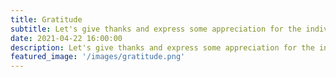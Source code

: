 ```yaml
---
title: Gratitude
subtitle: Let's give thanks and express some appreciation for the individuals, team members, partners, and collaborators that in one way or another contributed to b2c-crm-sync becoming a reality.
date: 2021-04-22 16:00:00
description: Let's give thanks and express some appreciation for the individuals, team members, partners, and collaborators that in one way or another contributed to b2c-crm-sync becoming a reality.
featured_image: '/images/gratitude.png'
---
```


